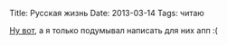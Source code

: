 Title: Русская жизнь
Date: 2013-03-14
Tags: читаю

<div class="text"><a href="http://lenta.ru/news/2013/03/14/ruslife/">Ну вот</a>, а я только подумывал написать для них апп :(</div>